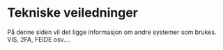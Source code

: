 # Tekniske veiledninger

På denne siden vil det ligge informasjon om andre systemer som brukes. ViS, 2FA, FEIDE osv....